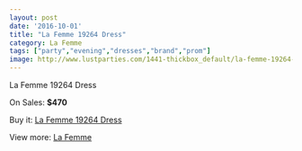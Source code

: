 ```yaml
---
layout: post
date: '2016-10-01'
title: "La Femme 19264 Dress"
category: La Femme
tags: ["party","evening","dresses","brand","prom"]
image: http://www.lustparties.com/1441-thickbox_default/la-femme-19264-dress.jpg
---
```

La Femme 19264 Dress

On Sales: **$470**
<a href="https://www.lustparties.com/en/la-femme/465-la-femme-19264-dress.html"><amp-img layout="responsive" width="600" height="600" src="//www.lustparties.com/1441-thickbox_default/la-femme-19264-dress.jpg" alt="La Femme 19264 Dress 0" /></a>
<a href="https://www.lustparties.com/en/la-femme/465-la-femme-19264-dress.html"><amp-img layout="responsive" width="600" height="600" src="//www.lustparties.com/1442-thickbox_default/la-femme-19264-dress.jpg" alt="La Femme 19264 Dress 1" /></a>
<a href="https://www.lustparties.com/en/la-femme/465-la-femme-19264-dress.html"><amp-img layout="responsive" width="600" height="600" src="//www.lustparties.com/1443-thickbox_default/la-femme-19264-dress.jpg" alt="La Femme 19264 Dress 2" /></a>
<a href="https://www.lustparties.com/en/la-femme/465-la-femme-19264-dress.html"><amp-img layout="responsive" width="600" height="600" src="//www.lustparties.com/1444-thickbox_default/la-femme-19264-dress.jpg" alt="La Femme 19264 Dress 3" /></a>

Buy it: [La Femme 19264 Dress](https://www.lustparties.com/en/la-femme/465-la-femme-19264-dress.html "La Femme 19264 Dress")

View more: [La Femme](https://www.lustparties.com/en/4-la-femme "La Femme")